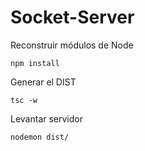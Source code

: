 # Socket-Server

Reconstruir módulos de Node
```
npm install
```

Generar el DIST
```
tsc -w
```

Levantar servidor
```
nodemon dist/
```